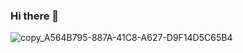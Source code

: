 ### Hi there 👋
![copy_A564B795-887A-41C8-A627-D9F14D5C65B4](https://github.com/user-attachments/assets/3219da96-4df6-4bcc-be83-e593bb796c26)

<!--
**RealPrettyPay/RealPrettyPay** is a ✨ _special_ ✨ repository because its `README.md` (this file) appears on your GitHub profile.

Here are some ideas to get you started:

- 🔭 I’m currently working on ...
- 🌱 I’m currently learning ...
- 👯 I’m looking to collaborate on ...
- 🤔 I’m looking for help with ...
- 💬 Ask me about ...
- 📫 How to reach me: ...
- 😄 Pronouns: ...
- ⚡ Fun fact: ...
-->
